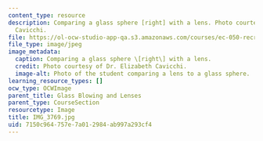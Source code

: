 ```yaml
---
content_type: resource
description: Comparing a glass sphere [right] with a lens. Photo courtesy of Dr. Elizabeth
  Cavicchi.
file: https://ol-ocw-studio-app-qa.s3.amazonaws.com/courses/ec-050-recreate-experiments-from-history-inform-the-future-from-the-past-galileo-january-iap-2010/7150c964757e7a012984ab997a293cf4_IMG_3769.jpg
file_type: image/jpeg
image_metadata:
  caption: Comparing a glass sphere \[right\] with a lens.
  credit: Photo courtesy of Dr. Elizabeth Cavicchi.
  image-alt: Photo of the student comparing a lens to a glass sphere.
learning_resource_types: []
ocw_type: OCWImage
parent_title: Glass Blowing and Lenses
parent_type: CourseSection
resourcetype: Image
title: IMG_3769.jpg
uid: 7150c964-757e-7a01-2984-ab997a293cf4
---
```

